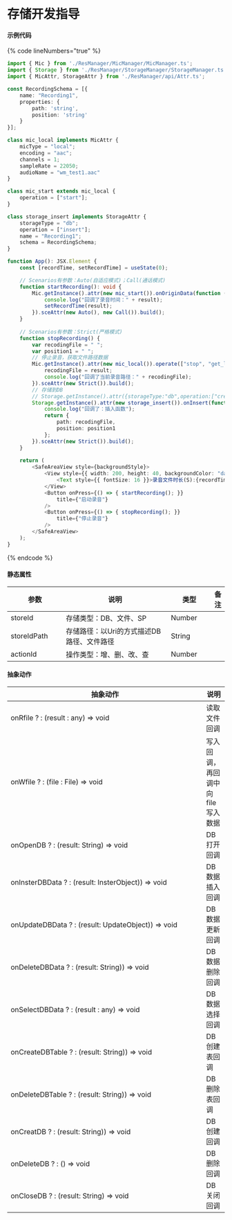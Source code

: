# 存储开发指导

#### 示例代码

{% code lineNumbers="true" %}
```typescript
import { Mic } from './ResManager/MicManager/MicManager.ts';
import { Storage } from './ResManager/StorageManager/StorageManager.ts';
import { MicAttr, StorageAttr } from './ResManager/api/Attr.ts';

const RecordingSchema = [{
    name: "Recording1",
    properties: {
        path: 'string',
        position: 'string'
    }
}];

class mic_local implements MicAttr {
    micType = "local";
    encoding = "aac";
    channels = 1;
    sampleRate = 22050;
    audioName = "wm_test1.aac"
}

class mic_start extends mic_local {
    operation = ["start"];
}

class storage_insert implements StorageAttr {
    storageType = "db";
    operation = ["insert"];
    name = "Recording1";
    schema = RecordingSchema;
}

function App(): JSX.Element {
    const [recordTime, setRecordTime] = useState(0);

    // Scenarios有参数：Auto(自适应模式)；Call(通话模式)
    function startRecording(): void {
        Mic.getInstance().attr(new mic_start()).onOriginData(function (result) {
            console.log("回调了录音时间：" + result);
            setRecordTime(result);
        }).sceAttr(new Auto(), new Call()).build();
    }
    
    // Scenarios有参数：Strict(严格模式)
    function stopRecording() {
        var recodingFile = " ";
        var position1 = " ";
        // 停止录音，获取文件路径数据
        Mic.getInstance().attr(new mic_local()).operate(["stop", "get_lastdata"]).onGetData(function (result) {
            recodingFile = result;
            console.log("回调了当前录音路径：" + recodingFile);
        }).sceAttr(new Strict()).build();
        // 存储到DB
        // Storage.getInstance().attr({storageType:"db",operation:["create"],schema:RecordingSchema})
        Storage.getInstance().attr(new storage_insert()).onInsert(function () {
            console.log("回调了：插入函数");
            return {
                path: recodingFile,
                position: position1
            };
        }).sceAttr(new Strict()).build();
    }
  
    return (
        <SafeAreaView style={backgroundStyle}>
            <View style={{ width: 200, height: 40, backgroundColor: "darkcyan", margin: 5 }}>
                <Text style={{ fontSize: 16 }}>录音文件时长(S):{recordTime}</Text>
            </View>
            <Button onPress={() => { startRecording(); }}
                title={"启动录音"}
            />
            <Button onPress={() => { stopRecording(); }}
                title={"停止录音"}
            />
        </SafeAreaView>
    );
}
```
{% endcode %}

#### 静态属性

<table><thead><tr><th width="136">参数</th><th width="404">说明</th><th width="107">类型</th><th>备注</th></tr></thead><tbody><tr><td>storeId</td><td>存储类型：DB、文件、SP</td><td>Number</td><td></td></tr><tr><td>storeIdPath</td><td>存储路径：以Uri的方式描述DB路径、文件路径</td><td>String</td><td></td></tr><tr><td>actionId</td><td>操作类型：增、删、改、查</td><td>Number</td><td></td></tr></tbody></table>

#### 抽象动作

<table><thead><tr><th width="437">抽象动作</th><th>说明</th></tr></thead><tbody><tr><td>onRfile ? : (result : any) => void</td><td>读取文件回调</td></tr><tr><td>onWfile ? : (file : File) => void</td><td>写入回调，再回调中向file写入数据</td></tr><tr><td>onOpenDB ? : (result: String) => void</td><td>DB打开回调</td></tr><tr><td>onInsterDBData ? : (result: InsterObject)) => void</td><td>DB数据插入回调</td></tr><tr><td>onUpdateDBData ? : (result: UpdateObject)) => void</td><td>DB数据更新回调</td></tr><tr><td>onDeleteDBData ? : (result: String)) => void</td><td>DB数据删除回调</td></tr><tr><td>onSelectDBData ? : (result : any) => void</td><td>DB数据选择回调</td></tr><tr><td>onCreateDBTable ? : (result: String)) => void</td><td>DB创建表回调</td></tr><tr><td>onDeleteDBTable ? : (result: String)) => void</td><td>DB删除表回调</td></tr><tr><td>onCreatDB ? : (result: String)) => void</td><td>DB创建回调</td></tr><tr><td>onDeleteDB ? : () => void</td><td>DB删除回调</td></tr><tr><td>onCloseDB ? : (result: String) => void</td><td>DB关闭回调</td></tr></tbody></table>
